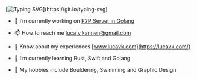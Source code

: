 



[![Typing SVG](https://readme-typing-svg.herokuapp.com?font=Fira+Code&pause=1000&width=435&lines=Hi%2C+I'm+Luca+%F0%9F%91%8B;Welcome+to+my+profile!;Always+learning+new+things;Did+you+know+that+otters+hold+hands?)](https://git.io/typing-svg)

- 🔭 I’m currently working on [P2P Server in Golang](https://github.com/lv042/Gopher-Forward-Server)

- 📫 How to reach me luca.v.kannen@gmail.com

- 📄 Know about my experiences [www.lucavk.com](https://lucavk.com/)

- 🌱 I’m currently learning Rust, Swift and Golang

- 💚 My hobbies include Bouldering, Swimming and Graphic Design
